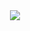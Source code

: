 <div align="center">
  <img src="![изображение](https://user-images.githubusercontent.com/110248773/211398189-d226d0f6-cdfb-4ac6-9720-6bc254e379b7.png)">
</div>
